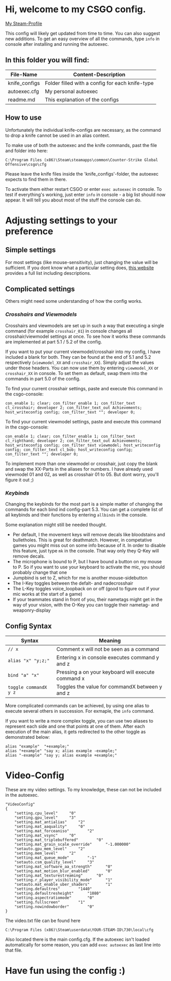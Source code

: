 # Hi, welcome to my CSGO config.

[My Steam-Profile](https://steamcommunity.com/id/MordorsElite/)

This config will likely get updated from time to time. You can also suggest new additions. To get an easy overview of all the commands, type `info` in console after installing and running the autoexec.

## In this folder you will find:

| File-Name    | Content-Description                      |
|--------------|------------------------------------------|
|knife_configs | Folder filled with a config for each knife-type |
|autoexec.cfg  | My personal autoexec |
|readme.md   | This explanation of the configs |

## How to use
Unfortunately the individual knife-configs are necessary, as the command to drop a knife cannot be used in an alias context.

To make use of both the autoexec and the knife commands, past the file and folder into here:
```
C:\Program Files (x86)\Steam\steamapps\common\Counter-Strike Global Offensive\csgo\cfg
```
Please leave the knife files inside the 'knife_configs'-folder, the autoexec expects to find them in there.

To activate them either restart CSGO or enter `exec autoexec` in console. To test if everything's working, just enter `info` in console - a big list should now appear. It will tell you about most of the stuff the console can do.

# Adjusting settings to your preference

## Simple settings

For most settings (like mouse-sensitivity), just changing the value will be sufficient. If you dont know what a particular setting does, [this website](https://totalcsgo.com/commands) provides a full list including descriptions.

## Complicated settings

Others might need some understanding of how the config works. 

### _Crosshairs and Viewmodels_

Crosshairs and viewmodels are set up in such a way that executing a single command (for example `crosshair_01`) in console changes all crosshair/viewmodel settings at once. To see how it works these commands are implemented at part 5.1 / 5.2 of the config. 

If you want to put your current viewmodel/crosshair into my config, I have included a blank for both. They can be found at the end of 5.1 and 5.2 respectively (`viewmodel_XX` and `crosshair_XX`). Simply adjust the values under those headers. You can now use them by entering `viewmodel_XX` or `crosshair_XX` in console. To set them as default, swap them into the commands in part 5.0 of the config.

To find your current crosshair settings, paste and execute this command in the csgo-console:
```
con_enable 1; clear; con_filter_enable 1; con_filter_text cl_crosshair; developer 2; con_filter_text_out Achievements; host_writeconfig config; con_filter_text ""; developer 0;
```

To find your current viewmodel settings, paste and execute this command in the csgo-console:
```
con_enable 1; clear; con_filter_enable 1; con_filter_text cl_righthand; developer 2; con_filter_text_out Achievements; host_writeconfig config; con_filter_text viewmodel; host_writeconfig config; con_filter_text cl_bob; host_writeconfig config; con_filter_text ""; developer 0;
```

To implement more than one viewmodel or crosshair, just copy the blank and swap the XX-Parts in the aliases for numbers. I have already used viewmodel 01 and 02, as well as crosshair 01 to 05. But dont worry, you'll figure it out ;)

### _Keybinds_

Changing the keybinds for the most part is a simple matter of changing the commands for each bind ind config-part 5.3. You can get a complete list of all keybinds and their functions by entering `allbinds` in the console.

Some explanation might still be needed thought. 
* Per default, I the movement keys will remove decals like bloodstains and bulletholes. This is great for deathmatch. However, in competative games you might miss out on some info because of it. In order to disable this feature, just type `mk` in the console. That way only they Q-Key will remove decals. 
* The microphone is bound to P, but I have bound a button on my mouse to P. So if you want to use your keyboard to activate the mic, you should probably change that one
* Jumpbind is set to Z, which for me is another mouse-sidebutton
* The I-Key toggles between the defalt- and nadecrosshair
* The L-Key toggles voice_loopback on or off (good to figure out if your mic works at the start of a game)
* If your teammates stand in front of you, their nametags might get in the way of your vision, with the O-Key you can toggle their nametag- and weaponry-display

## Config Syntax

| Syntax | Meaning |
|--------|---------|
| `// x` | Comment x will not be seen as a command |
| `alias "x" "y;z;"` | Entering x in console executes command y and z |
| `bind "a" "x"` | Pressing a on your keyboard will execute command x |
| `toggle commandX y z` | Toggles the value for commandX between y and z |

More complicated commands can be achieved, by using one alias to execute several others in succession. For exmaple, the `info` command.

If you want to write a more complex toggle, you can use two aliases to represent each side and one that points at one of them. After each execution of the main alias, it gets redirected to the other toggle as demonstrated below:
```
alias "example"  "+example;"
alias "+example" "say x; alias example -example;"
alias "-example" "say y; alias example +example;"
```

#

# Video-Config

These are my video settings. To my knowledge, these can not be included in the autoexec.

```
"VideoConfig"
{
	"setting.cpu_level"		"0"
	"setting.gpu_level"		"3"
	"setting.mat_antialias"		"2"
	"setting.mat_aaquality"		"0"
	"setting.mat_forceaniso"		"2"
	"setting.mat_vsync"		"0"
	"setting.mat_triplebuffered"		"0"
	"setting.mat_grain_scale_override"		"-1.000000"
	"setauto.gpu_mem_level"		"2"
	"setting.mem_level"		"2"
	"setting.mat_queue_mode"		"-1"
	"setauto.csm_quality_level"		"3"
	"setting.mat_software_aa_strength"		"0"
	"setting.mat_motion_blur_enabled"		"0"
	"setting.mat_texturestreaming"		"0"
	"setting.r_player_visibility_mode"		"1"
	"setauto.mat_enable_uber_shaders"		"1"
	"setting.defaultres"		"1440"
	"setting.defaultresheight"		"1080"
	"setting.aspectratiomode"		"0"
	"setting.fullscreen"		"1"
	"setting.nowindowborder"		"0"
}

```
The video.txt file can be found here
```
C:\Program Files (x86)\Steam\userdata\YOUR-STEAM-ID\730\local\cfg
```
Also located there is the main config.cfg. If the autoexec isn't loaded automatically for some reason, you can add `exec autoexec` as last line into that file.

# Have fun using the config :)